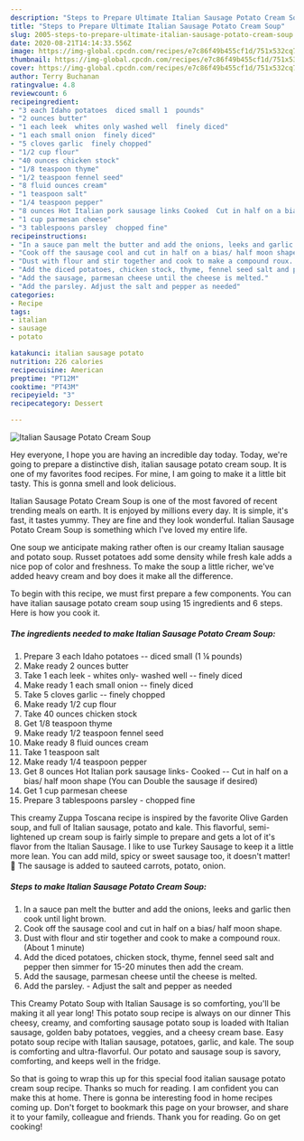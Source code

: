 ```yaml
---
description: "Steps to Prepare Ultimate Italian Sausage Potato Cream Soup"
title: "Steps to Prepare Ultimate Italian Sausage Potato Cream Soup"
slug: 2005-steps-to-prepare-ultimate-italian-sausage-potato-cream-soup
date: 2020-08-21T14:14:33.556Z
image: https://img-global.cpcdn.com/recipes/e7c86f49b455cf1d/751x532cq70/italian-sausage-potato-cream-soup-recipe-main-photo.jpg
thumbnail: https://img-global.cpcdn.com/recipes/e7c86f49b455cf1d/751x532cq70/italian-sausage-potato-cream-soup-recipe-main-photo.jpg
cover: https://img-global.cpcdn.com/recipes/e7c86f49b455cf1d/751x532cq70/italian-sausage-potato-cream-soup-recipe-main-photo.jpg
author: Terry Buchanan
ratingvalue: 4.8
reviewcount: 6
recipeingredient:
- "3 each Idaho potatoes  diced small 1  pounds"
- "2 ounces butter"
- "1 each leek  whites only washed well  finely diced"
- "1 each small onion  finely diced"
- "5 cloves garlic  finely chopped"
- "1/2 cup flour"
- "40 ounces chicken stock"
- "1/8 teaspoon thyme"
- "1/2 teaspoon fennel seed"
- "8 fluid ounces cream"
- "1 teaspoon salt"
- "1/4 teaspoon pepper"
- "8 ounces Hot Italian pork sausage links Cooked  Cut in half on a bias half moon shape You can Double the sausage if desired"
- "1 cup parmesan cheese"
- "3 tablespoons parsley  chopped fine"
recipeinstructions:
- "In a sauce pan melt the butter and add the onions, leeks and garlic then cook until light brown."
- "Cook off the sausage cool and cut in half on a bias/ half moon shape."
- "Dust with flour and stir together and cook to make a compound roux. (About 1 minute)"
- "Add the diced potatoes, chicken stock, thyme, fennel seed salt and pepper then simmer for 15-20 minutes then add the cream."
- "Add the sausage, parmesan cheese until the cheese is melted."
- "Add the parsley. Adjust the salt and pepper as needed"
categories:
- Recipe
tags:
- italian
- sausage
- potato

katakunci: italian sausage potato 
nutrition: 226 calories
recipecuisine: American
preptime: "PT12M"
cooktime: "PT43M"
recipeyield: "3"
recipecategory: Dessert

---
```



![Italian Sausage Potato Cream Soup](https://img-global.cpcdn.com/recipes/e7c86f49b455cf1d/751x532cq70/italian-sausage-potato-cream-soup-recipe-main-photo.jpg)

Hey everyone, I hope you are having an incredible day today. Today, we're going to prepare a distinctive dish, italian sausage potato cream soup. It is one of my favorites food recipes. For mine, I am going to make it a little bit tasty. This is gonna smell and look delicious.

Italian Sausage Potato Cream Soup is one of the most favored of recent trending meals on earth. It is enjoyed by millions every day. It is simple, it's fast, it tastes yummy. They are fine and they look wonderful. Italian Sausage Potato Cream Soup is something which I've loved my entire life.

One soup we anticipate making rather often is our creamy Italian sausage and potato soup. Russet potatoes add some density while fresh kale adds a nice pop of color and freshness. To make the soup a little richer, we&#39;ve added heavy cream and boy does it make all the difference.


To begin with this recipe, we must first prepare a few components. You can have italian sausage potato cream soup using 15 ingredients and 6 steps. Here is how you cook it.

<!--inarticleads1-->

##### The ingredients needed to make Italian Sausage Potato Cream Soup:

1. Prepare 3 each Idaho potatoes -- diced small (1 ¼ pounds)
1. Make ready 2 ounces butter
1. Take 1 each leek - whites only- washed well -- finely diced
1. Make ready 1 each small onion -- finely diced
1. Take 5 cloves garlic -- finely chopped
1. Make ready 1/2 cup flour
1. Take 40 ounces chicken stock
1. Get 1/8 teaspoon thyme
1. Make ready 1/2 teaspoon fennel seed
1. Make ready 8 fluid ounces cream
1. Take 1 teaspoon salt
1. Make ready 1/4 teaspoon pepper
1. Get 8 ounces Hot Italian pork sausage links- Cooked -- Cut in half on a bias/ half moon shape (You can Double the sausage if desired)
1. Get 1 cup parmesan cheese
1. Prepare 3 tablespoons parsley - chopped fine


This creamy Zuppa Toscana recipe is inspired by the favorite Olive Garden soup, and full of Italian sausage, potato and kale. This flavorful, semi- lightened up cream soup is fairly simple to prepare and gets a lot of it&#39;s flavor from the Italian Sausage. I like to use Turkey Sausage to keep it a little more lean. You can add mild, spicy or sweet sausage too, it doesn&#39;t matter! 🙂 The sausage is added to sauteed carrots, potato, onion. 

<!--inarticleads2-->

##### Steps to make Italian Sausage Potato Cream Soup:

1. In a sauce pan melt the butter and add the onions, leeks and garlic then cook until light brown.
1. Cook off the sausage cool and cut in half on a bias/ half moon shape.
1. Dust with flour and stir together and cook to make a compound roux. (About 1 minute)
1. Add the diced potatoes, chicken stock, thyme, fennel seed salt and pepper then simmer for 15-20 minutes then add the cream.
1. Add the sausage, parmesan cheese until the cheese is melted.
1. Add the parsley. - Adjust the salt and pepper as needed


This Creamy Potato Soup with Italian Sausage is so comforting, you&#39;ll be making it all year long! This potato soup recipe is always on our dinner This cheesy, creamy, and comforting sausage potato soup is loaded with Italian sausage, golden baby potatoes, veggies, and a cheesy cream base. Easy potato soup recipe with Italian sausage, potatoes, garlic, and kale. The soup is comforting and ultra-flavorful. Our potato and sausage soup is savory, comforting, and keeps well in the fridge. 

So that is going to wrap this up for this special food italian sausage potato cream soup recipe. Thanks so much for reading. I am confident you can make this at home. There is gonna be interesting food in home recipes coming up. Don't forget to bookmark this page on your browser, and share it to your family, colleague and friends. Thank you for reading. Go on get cooking!
